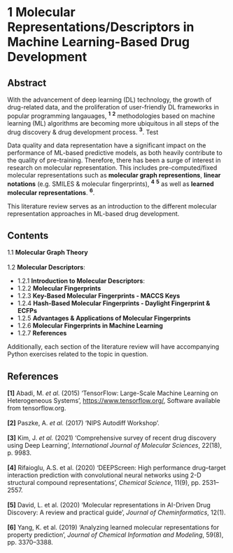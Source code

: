 # 1 Molecular Representations/Descriptors in Machine Learning-Based Drug Development

## Abstract

With the advancement of deep learning (DL) technology, the growth of drug-related data, and the proliferation of user-friendly DL frameworks in popular programming langauages, **<sup>1</sup>** **<sup>2</sup>** methodologies based on machine learning (ML) algorithms are becoming more ubiquitous in all steps of the drug discovery & drug development process. **<sup>3</sup>**. Test

Data quality and data representation have a significant impact on the performance of ML-based predictive models, as both heavily contribute to the quality of pre-training. Therefore, there has been a surge of interest in research on molecular representation. This includes pre-computed/fixed molecular representations such as **molecular graph representions**, **linear notations** (e.g. SMILES & molecular fingerprints), **<sup>4</sup>** **<sup>5</sup>** as well as **learned molecular representations**. **<sup>6</sup>**.

This literature review serves as an introduction to the different molecular representation approaches in ML-based drug development.

## Contents

1.1 **Molecular Graph Theory**<br><br>
1.2 **Molecular Descriptors**:
   * 1.2.1 **Introduction to Molecular Descriptors**:
   * 1.2.2 **Molecular Fingerprints**
   * 1.2.3 **Key-Based Molecular Fingerprints - MACCS Keys**
   * 1.2.4 **Hash-Based Molecular Fingerprints - Daylight Fingerprint & ECFPs**
   * 1.2.5 **Advantages & Applications of Molecular Fingerprints**
   * 1.2.6 **Molecular Fingerprints in Machine Learning**
   * 1.2.7 **References**

Additionally, each section of the literature review will have accompanying Python exercises related to the topic in question.

## References

**[1]** Abadi, M. *et al.* (2015) ‘TensorFlow: Large-Scale Machine Learning on Heterogeneous Systems’, https://www.tensorflow.org/, Software available from tensorflow.org. <br><br>
**[2]** Paszke, A. *et al.* (2017) ‘NIPS Autodiff Workshop’. <br><br>
**[3]** Kim, J. *et al.* (2021) ‘Comprehensive survey of recent drug discovery using Deep Learning’, *International Journal of Molecular Sciences*, 22(18), p. 9983. <br><br>
**[4]** Rifaioglu, A.S. et al. (2020) ‘DEEPScreen: High performance drug–target interaction prediction with convolutional neural networks using 2-D structural compound representations’, *Chemical Science*, 11(9), pp. 2531–2557.<br><br>
**[5]** David, L. et al. (2020) ‘Molecular representations in AI-Driven Drug Discovery: A review and practical guide’, *Journal of Cheminformatics*, 12(1).<br><br>
**[6]** Yang, K. et al. (2019) ‘Analyzing learned molecular representations for property prediction’, *Journal of Chemical Information and Modeling*, 59(8), pp. 3370–3388.<br><br>
